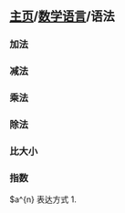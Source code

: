 ## [主页](../README.md)/[数学语言](./readme.md)/语法
### 加法
 
### 减法

### 乘法

### 除法

### 比大小

### 指数
$a^{n} 
表达方式
1. 

### 